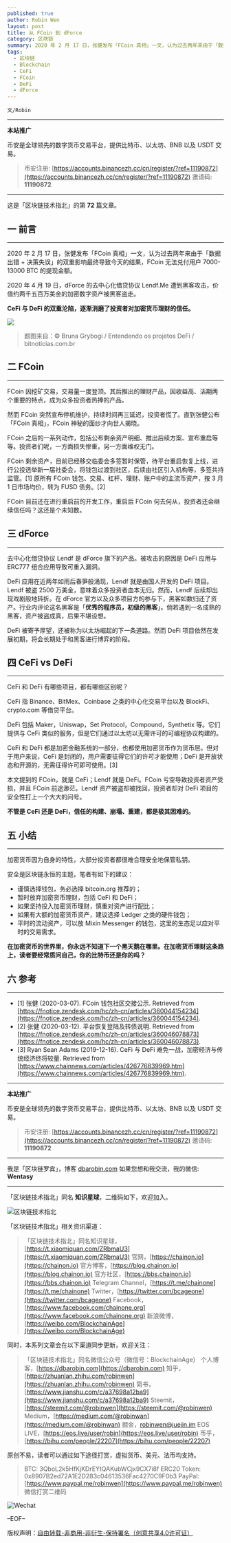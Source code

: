 ```yaml
---
published: true
author: Robin Wen
layout: post
title: 从 FCoin 到 dForce
category: 区块链
summary: 2020 年 2 月 17 日，张健发布「FCoin 真相」一文，认为过去两年来由于「数据出错 + 决策失误」的双重影响最终导致今天的结果，FCoin 无法兑付用户 7000-13000 BTC 的提现金额。2020 年 4 月 19 日，dForce 的去中心化借贷协议 Lendf.Me 遭到黑客攻击，价值约两千五百万美金的加密数字资产被黑客盗走。CeFi 与 DeFi 的双重沦陷，逐渐消磨了投资者对加密货币理财的信任。在加密货币的世界里，你永远不知道下一个黑天鹅在哪里。在加密货币理财这条路上，读者要经常质问自己，你的比特币还是你的吗？
tags:
  - 区块链
  - Blockchain
  - CeFi
  - FCoin
  - DeFi
  - dForce
---
```


`文/Robin`

***

**本站推广**

币安是全球领先的数字货币交易平台，提供比特币、以太坊、BNB 以及 USDT 交易。

> 币安注册: [https://accounts.binancezh.cc/cn/register/?ref=11190872](https://accounts.binancezh.cc/cn/register/?ref=11190872)
> 邀请码: **11190872**

***

这是「区块链技术指北」的第 **72** 篇文章。

## 一 前言
***

2020 年 2 月 17 日，张健发布「FCoin 真相」一文，认为过去两年来由于「数据出错 + 决策失误」的双重影响最终导致今天的结果，FCoin 无法兑付用户 7000-13000 BTC 的提现金额。

2020 年 4 月 19 日，dForce 的去中心化借贷协议 Lendf.Me 遭到黑客攻击，价值约两千五百万美金的加密数字资产被黑客盗走。

**CeFi 与 DeFi 的双重沦陷，逐渐消磨了投资者对加密货币理财的信任。**

![](https://cdn.dbarobin.com/nlq5ndh.png)

> 题图来自：© Bruna Grybogi / Entendendo os projetos DeFi / bitnoticias.com.br

## 二 FCoin
***

FCoin 因挖矿交易，交易量一度登顶。其后推出的理财产品，因收益高、活期两个重要的特点，成为众多投资者热捧的产品。

然而 FCoin 突然宣布停机维护，持续时间再三延迟，投资者慌了。直到张健公布「FCoin 真相」，FCoin 神秘的面纱才向世人揭晓。

FCoin 之后的一系列动作，包括公布剩余资产明细、推出后续方案、宣布重启等等。投资者们呢，一方面损失惨重，另一方面维权无门。

FCoin 剩余资产，目前已经移交临委会多签暂时保管，待平台重启恢复上线，进行公投选举新一届社委会，将钱包过渡到社区，后续由社区引入机构等，多签共持监管。[1] 原所有 FCoin 钱包、交易、杠杆、理财、账户中的主流币资产，按 3 月 1 日市场均价，转为 FUSD 债务。[2]

FCoin 目前还在进行重启前的开发工作，重启后 FCoin 何去何从，投资者还会继续信任吗？这还是个未知数。

## 三 dForce
***

去中心化借贷协议 Lendf 是 dForce 旗下的产品。被攻击的原因是 DeFi 应用与 ERC777 组合应用导致可重入漏洞。

DeFi 应用在近两年如雨后春笋般涌现，Lendf 就是由国人开发的 DeFi 项目。Lendf 被盗 2500 万美金，意味着众多投资者血本无归。然而，Lendf 后续却出现戏剧般地转折。在 dForce 官方以及众多项目方的参与下，黑客如数归还了资产。行业内评论这名黑客是「**优秀的程序员，初级的黑客**」。倘若遇到一名成熟的黑客，资产被盗成真，后果不堪设想。

DeFi 被寄予厚望，还被称为以太坊崛起的下一条道路。然而 DeFi 项目依然在发展初期，将会长期处于和黑客进行博弈的阶段。

## 四 CeFi vs DeFi
***

CeFi 和 DeFi 有哪些项目，都有哪些区别呢？

CeFi 指 Binance、BitMex、Coinbase 之类的中心化交易平台以及 BlockFi、crypto.com 等借贷平台。

DeFi 包括 Maker，Uniswap，Set Protocol，Compound，Synthetix 等。它们提供与 CeFi 类似的服务，但是它们通过以太坊以无需许可的可编程协议构建的。

CeFi 和 DeFi 都是加密金融系统的一部分，也都使用加密货币作为货币层。但对于用户来说，CeFi 是封闭的，用户需要征得它们的许可才能使用；DeFi 是开放状态和开源的，无需征得许可即可使用。[3]

本文提到的 FCoin，就是 CeFi；Lendf 就是 DeFi。FCoin 亏空导致投资者资产受损，并且 FCoin 前途渺茫。Lendf 资产被盗却被找回，投资者却对 DeFi 项目的安全性打上一个大大的问号。

**不管是 CeFi 还是 DeFi，信任的构建、崩塌、重建，都是极其困难的。**

## 五 小结
***

加密货币因为自身的特性，大部分投资者都很难合理安全地保管私钥。

安全是区块链永恒的主题，笔者有如下的建议：

* 谨慎选择钱包，务必选择 bitcoin.org 推荐的；
* 暂时放弃加密货币理财，包括 CeFi 和 DeFi；
* 如果坚持投入加密货币理财，慎重对资产进行配比；
* 如果有大额的加密货币资产，建议选择 Ledger 之类的硬件钱包；
* 平时的流动资产，可以放 Mixin Messenger 的钱包，这里的生态足以应对平时的交易需求。

**在加密货币的世界里，你永远不知道下一个黑天鹅在哪里。在加密货币理财这条路上，读者要经常质问自己，你的比特币还是你的吗？**

## 六 参考
***

* [1] 张健 (2020-03-07). FCoin 钱包社区交接公示. Retrieved from [https://fnotice.zendesk.com/hc/zh-cn/articles/360044154234](https://fnotice.zendesk.com/hc/zh-cn/articles/360044154234).
* [2] 张健 (2020-03-12). 平台恢复登陆及转债说明. Retrieved from [https://fnotice.zendesk.com/hc/zh-cn/articles/360046078873](https://fnotice.zendesk.com/hc/zh-cn/articles/360046078873).
* [3] Ryan Sean Adams (2019-12-16). CeFi 与 DeFi 难免一战，加密经济与传统经济终将较量. Retrieved from [https://www.chainnews.com/articles/426776839969.htm](https://www.chainnews.com/articles/426776839969.htm).

***

**本站推广**

币安是全球领先的数字货币交易平台，提供比特币、以太坊、BNB 以及 USDT 交易。

> 币安注册: [https://accounts.binancezh.cc/cn/register/?ref=11190872](https://accounts.binancezh.cc/cn/register/?ref=11190872)
> 邀请码: **11190872**

***

我是「区块链罗宾」，博客 [dbarobin.com](https://dbarobin.com/)
如果您想和我交流，我的微信: **Wentasy**

***

「区块链技术指北」同名 **知识星球**，二维码如下，欢迎加入。

![区块链技术指北](https://cdn.dbarobin.com/3YzonTR.png)

「区块链技术指北」相关资讯渠道：

> 「区块链技术指北」同名知识星球，[https://t.xiaomiquan.com/ZRbmaU3](https://t.xiaomiquan.com/ZRbmaU3)
> 官网，[https://chainon.io](https://chainon.io)
> 官方博客，[https://blog.chainon.io](https://blog.chainon.io)
> 官方社区，[https://bbs.chainon.io](https://bbs.chainon.io)
> Telegram Channel，[https://t.me/chainone](https://t.me/chainone)
> Twitter，[https://twitter.com/bcageone](https://twitter.com/bcageone)
> Facebook，[https://www.facebook.com/chainone.org](https://www.facebook.com/chainone.org)
> 新浪微博，[https://weibo.com/BlockchainAge](https://weibo.com/BlockchainAge)

同时，本系列文章会在以下渠道同步更新，欢迎关注：

> 「区块链技术指北」同名微信公众号（微信号：BlockchainAge）
> 个人博客，[https://dbarobin.com](https://dbarobin.com)
> 知乎，[https://zhuanlan.zhihu.com/robinwen](https://zhuanlan.zhihu.com/robinwen)
> 简书，[https://www.jianshu.com/c/a37698a12ba9](https://www.jianshu.com/c/a37698a12ba9)
> Steemit，[https://steemit.com/@robinwen](https://steemit.com/@robinwen)
> Medium，[https://medium.com/@robinwan](https://medium.com/@robinwan)
> 掘金，[robinwen@juejin.im](https://juejin.im/user/5673ccae60b2260ee435f89a/posts)
> EOS LIVE，[https://eos.live/user/robin](https://eos.live/user/robin)
> 币乎，[https://bihu.com/people/22207](https://bihu.com/people/22207)

原创不易，读者可以通过如下途径打赏，虚拟货币、美元、法币均支持。

> BTC: 3QboL2k5HfKjKDrEYtQAKubWCjx9CX7i8f
> ERC20 Token: 0x8907B2ed72A1E2D283c04613536Fac4270C9F0b3
> PayPal: [https://www.paypal.me/robinwen](https://www.paypal.me/robinwen)
> 微信打赏二维码

![Wechat](https://cdn.dbarobin.com/SzoNl5b.jpg)

–EOF–

版权声明：[自由转载-非商用-非衍生-保持署名（创意共享4.0许可证）](http://creativecommons.org/licenses/by-nc-nd/4.0/deed.zh)

